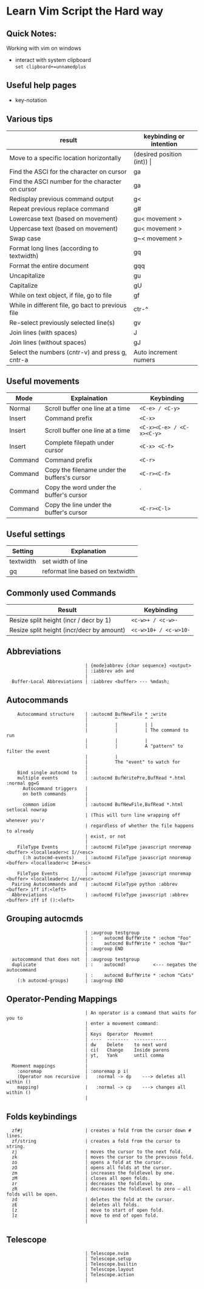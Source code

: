 # Learn Vim Script the Hard way
## Quick Notes:  

Working with vim on windows
- interact with system clipboard  
`set clipboard+=unnamedplus`

## Useful help pages 
* key-notation 


## Various tips
| result                                            | keybinding or intention     |
|---------------------------------------------------|-----------------------------|
| Move to a specific location horizontally          | (desired position (int)) \| |
| Find the ASCI for the character on cursor         | ga                          |
| Find the ASCI number for the character on cursor  | ga                          |
| Redisplay previous command output                 | g<                          |
| Repeat previous replace command                   | g#                          |
| Lowercase text (based on movement)                | gu< movement >              |
| Uppercase text (based on movement)                | g<shift>u< movement >       |
| Swap case                                         | g~< movement >              |
| Format long lines (according to textwidth)        | gq                          |
| Format the entire document                        | gqq                         |
| Uncapitalize                                      | gu                          |
| Capitalize                                        | gU                          |
| While on text object, if file, go to file         | gf                          |
| While in different file, go bact to previous file | ctr-^                       |
| Re-select previously selected line(s)             | gv                          |
| Join lines (with spaces)                          | J                           |
| Join lines (without spaces)                       | gJ                          |
| Select the numbers (cntr-v) and press g,  cntr-a  | Auto increment numers       |
  

## Useful movements
| Mode    | Explaination                                 | Keybinding                |
|---------|----------------------------------------------|---------------------------|
| Normal  | Scroll buffer one line at a time             | `<C-e> / <C-y>`           |
| Insert  | Command prefix                               | `<C-x>`                   |
| Insert  | Scroll buffer one line at a time             | `<C-x><C-e> / <C-x><C-y>` |
| Insert  | Complete filepath under cursor               | `<C-x> <C-f>`             |
| Command | Command prefix                               | `<C-r>`                   |
| Command | Copy the filename under the buffers's cursor | `<C-r><C-f>`              |
| Command | Copy the word under the buffer's cursor      | `<C-r><C-w>               |
| Command | Copy the line under the buffer's cursor      | `<C-r><C-l>`              |


## Useful settings
| Setting   | Explanation                      |
|-----------|----------------------------------|
| textwidth | set width of line                |
| gq        | reformat line based on textwidth |

## Commonly used Commands
| Result                                    | Keybinding            |
|-------------------------------------------|-----------------------|
| Resize split height (incr / decr by 1)    | `<c-w>+ / <c-w>-`     |
| Resize split height (incr/decr by amount) | `<c-w>10+ / <c-w>10-` |

## Abbreviations
```
                             | {mode}abbrev {char sequence} <output>
                             | :iabbrev adn and
                             |
  Buffer-Local Abbreviations | :iabbrev <buffer> --- %mdash;
```

## Autocommands 
```
    Autocommand structure    | :autocmd BufNewFile * :write
                             |          ^          ^ ^
                             |          |          | |
                             |          |          | The command to run
                             |          |          |
                             |          |          A "pattern" to filter the event
                             |          |
                             |          The "event" to watch for
                             |
    Bind single autocmd to   |
    multiple events          | :autocmd BufWritePre,BufRead *.html :normal gg=G
      Autocommand triggers   |
      on both commands       |
                             |
      common idiom           | :autocmd BufNewFile,BufRead *.html setlocal nowrap
                             | (This will turn line wrapping off whenever you'r
                             | regardless of whether the file happens to already
                             | exist, or not
                             |
    FileType Events          | :autocmd FileType javascript nnoremap <buffer> <localleader>c I//<esc>
      (:h autocmd-events)    | :autocmd FileType javascript nnoremap <buffer> <localleader>c I#<esc>
                             |
    FileType Events          | :autocmd FileType javascript nnoremap <buffer> <localleader>c I//<esc>
  Pairing Autocommands and   | :autocmd FileType python :abbrev <buffer> iff if:<left>
  Abbreviations              | :autocmd FileType javascript :abbrev <buffer> iff if ():<left>
```

## Grouping autocmds 
```
                             | :augroup testgroup
                             | :    autocmd BuffWrite * :echom "Foo"
                             | :    autocmd BuffWrite * :echom "Bar"
                             | :augroup END
                             |
  autocommand that does not  | :augroup testgroup
  duplicate                  | :    autocmd!          <--- negates the autocommand
                             | :    autocmd BuffWrite * :echom "Cats"
    (:h autocmd-groups)      | :augroup END
```

## Operator-Pending Mappings 
```
                             | An operator is a command that waits for you to
                             | enter a movement command:
                             |
                             | Keys  Operator  Movemnt
                             | ----  --------  ------------
                             | dw    Delete    to next word
                             | ci(   Change    Inside parens
                             | yt,   Yank      until comma
                             |
  Moement mappings           |
    :onoremap                | :onoremap p i(
    (Operator non recursive  |   :normal -> dp    ---> deletes all within ()
    mapping)                 |   :normal -> cp    ---> changes all within ()
                             |
```

## Folds keybindings 
```
  zf#j                       | creates a fold from the cursor down # lines.
  zf/string                  | creates a fold from the cursor to string.
  zj                         | moves the cursor to the next fold.
  zk                         | moves the cursor to the previous fold.
  zo                         | opens a fold at the cursor.
  zO                         | opens all folds at the cursor.
  zm                         | increases the foldlevel by one.
  zM                         | closes all open folds.
  zr                         | decreases the foldlevel by one.
  zR                         | decreases the foldlevel to zero — all folds will be open.
  zd                         | deletes the fold at the cursor.
  zE                         | deletes all folds.
  [z                         | move to start of open fold.
  ]z                         | move to end of open fold.
                             |
```

## Telescope 
```
                             | Telescope.nvim
                             | Telescope.setup
                             | Telescope.builtin
                             | Telescope.layout
                             | Telescope.action
                             |
```
